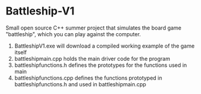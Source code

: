 # Battleship-V1
Small open source C++ summer project that simulates the board game "battleship", which you can play against the computer.

1. BattleshipV1.exe will download a compiled working example of the game itself
2. battleshipmain.cpp holds the main driver code for the program
3. battleshipfunctions.h defines the prototypes for the functions used in main
4. battleshipfunctions.cpp defines the functions prototyped in battleshipfunctions.h and used in battleshipmain.cpp
